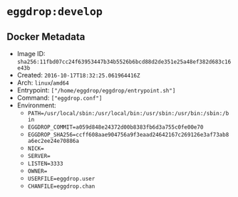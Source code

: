 # `eggdrop:develop`

## Docker Metadata

- Image ID: `sha256:11fbd07cc24f63953447b34b5526b6bcd88d2de351e25a48ef382d683c16e43b`
- Created: `2016-10-17T18:32:25.061964416Z`
- Arch: `linux`/`amd64`
- Entrypoint: `["/home/eggdrop/eggdrop/entrypoint.sh"]`
- Command: `["eggdrop.conf"]`
- Environment:
  - `PATH=/usr/local/sbin:/usr/local/bin:/usr/sbin:/usr/bin:/sbin:/bin`
  - `EGGDROP_COMMIT=a059d848e24372d00b8383fb6d3a755c0fe00e70`
  - `EGGDROP_SHA256=ccff608aae904756a9f3eaad24642167c269126e3af73ab8a6ec2ee24e70886a`
  - `NICK=`
  - `SERVER=`
  - `LISTEN=3333`
  - `OWNER=`
  - `USERFILE=eggdrop.user`
  - `CHANFILE=eggdrop.chan`
